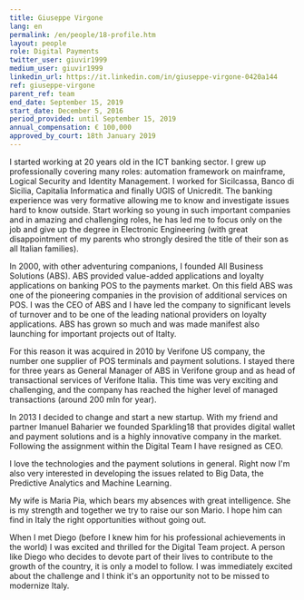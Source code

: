 ```yaml
---
title: Giuseppe Virgone
lang: en
permalink: /en/people/18-profile.htm
layout: people
role: Digital Payments
twitter_user: giuvir1999
medium_user: giuvir1999
linkedin_url: https://it.linkedin.com/in/giuseppe-virgone-0420a144
ref: giuseppe-virgone
parent_ref: team
end_date: September 15, 2019
start_date: December 5, 2016
period_provided: until September 15, 2019
annual_compensation: € 100,000
approved_by_court: 18th January 2019
---
```

I started working at 20 years old in the ICT banking sector. I grew up professionally covering many roles:  automation framework on mainframe, Logical Security and Identity Management. I worked for Sicilcassa, Banco di Sicilia, Capitalia Informatica and finally UGIS of Unicredit. The banking experience was very formative allowing me to know and investigate issues hard to know outside. Start working so young in such important companies and in amazing and challenging roles, he has led me to focus only on the job and give up the degree in Electronic Engineering (with great disappointment of my parents who strongly desired the title of their son as all Italian families).

In 2000, with other adventuring companions, I founded All Business Solutions (ABS). ABS provided value-added applications and loyalty applications on banking POS to the payments market. On this field ABS was one of the pioneering companies in the provision of additional services on POS. I was the CEO of ABS and I have led the company to significant levels of turnover and to be one of the leading national providers on loyalty applications. ABS has grown so much and was made manifest also launching  for important projects out of Italty.

For this reason it was acquired in 2010 by Verifone US company, the number one supplier of POS terminals and payment solutions. I stayed there for three years as General Manager of ABS in Verifone group and as head of transactional services of Verifone Italia. This time was very exciting and challenging, and the company has reached the higher level of managed transactions (around 200 mln for year).

In 2013 I decided to change and start a new startup. With my friend and partner Imanuel Baharier we founded Sparkling18 that provides digital wallet and payment solutions and is a highly innovative company in the market. Following the assignment within the Digital Team I have resigned as CEO.

I love the technologies and the payment solutions in general. Right now I'm also very interested in developing the issues related to Big Data, the Predictive Analytics and Machine Learning.

My wife is Maria Pia, which bears my absences with great intelligence. She is my strength and together we try to raise our son Mario.  I hope him can find in Italy the right opportunities without going out.

When I met Diego (before I knew him for his professional achievements in the world) I was excited and thrilled for the Digital Team project. A person like Diego who decides to devote part of their lives to contribute to the growth of the country, it is only a model to follow. I was immediately excited about the challenge and I think it's an opportunity not to be missed to modernize Italy.

